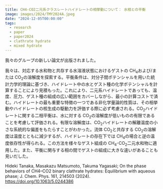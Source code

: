 ```yaml
---
title: CH4-CO2二元系クラスレートハイドレートの相挙動について： 水相との平衡
image: images/2024/TMY2024A.jpeg
date: "2024-12-05T00:00:00"
tags:
  - research
  - paper
  - paper2024
  - clathrate hydrate
  - mixed hydrate
---
```


我々のグループの新しい論文が出版されました。

我々は、対応する水和物と共存する水溶液状態におけるゲストの CH<sub>4</sub>および/または CO<sub>2</sub>の溶解度を探索する。平衡条件は、対分子間ポテンシャルを用いた統計力学的理論に基づき、ハイドレート中の水とゲスト種の化学ポテンシャルを計算することにより見積もった。これにより、二元系ハイドレートであっても、温度、圧力、ゲスト種の組成の広い範囲をカバーしながら、最小の計算コストで済む。ハイドレートの最も重要な特徴の一つである非化学量論的性質は、その相挙動やハイドレートの核生成の駆動力を評価する際に必ず考慮される。CO<sub>2</sub>ハイドレートに関する二相平衡は、水に対する CO<sub>2</sub>の溶解度が低いものの有限であることを考慮して評価される。有限な溶解度は、CO<sub>2</sub>ハイドレートの解離温度の小さな系統的な偏差をもたらすことがわかった。流体 CO<sub>2</sub>と共存する CO<sub>2</sub>の溶解度は温度とともに減少するが、ハイドレートの存在下では CH<sub>4</sub>の場合と逆の温度依存性が得られる。この方法を様々なゲスト組成の CH<sub>4</sub>-CO<sub>2</sub>二元水和物に適用した。また、平衡に関与する相の間でゲストの組成に大きな違いがあることも見いだした。

Hideki Tanaka, Masakazu Matsumoto, Takuma Yagasaki; On the phase behaviors of CH4–CO2 binary clathrate hydrates: Equilibrium with aqueous phase; J. Chem. Phys. 161, 214503 (2024). https://doi.org/10.1063/5.0244386
